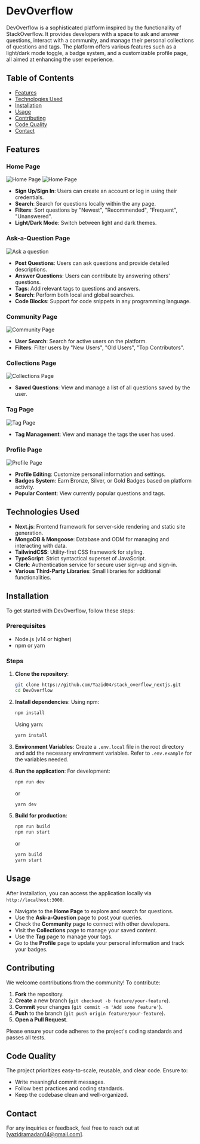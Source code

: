 # DevOverflow

DevOverflow is a sophisticated platform inspired by the functionality of StackOverflow. It provides developers with a space to ask and answer questions, interact with a community, and manage their personal collections of questions and tags. The platform offers various features such as a light/dark mode toggle, a badge system, and a customizable profile page, all aimed at enhancing the user experience.

## Table of Contents

- [Features](#features)
- [Technologies Used](#technologies-used)
- [Installation](#installation)
- [Usage](#usage)
- [Contributing](#contributing)
- [Code Quality](#code-quality)
- [Contact](#contact)

## Features

### Home Page

![Home Page](./constants/screenshots/homepage_dark.png) ![Home Page](./constants/screenshots/homepage_light.png)

- **Sign Up/Sign In**: Users can create an account or log in using their credentials.
- **Search**: Search for questions locally within the any page.
- **Filters**: Sort questions by "Newest", "Recommended", "Frequent", "Unanswered".
- **Light/Dark Mode**: Switch between light and dark themes.

### Ask-a-Question Page

![Ask a question](./constants/screenshots/ask_question_dark.png)

- **Post Questions**: Users can ask questions and provide detailed descriptions.
- **Answer Questions**: Users can contribute by answering others' questions.
- **Tags**: Add relevant tags to questions and answers.
- **Search**: Perform both local and global searches.
- **Code Blocks**: Support for code snippets in any programming language.

### Community Page

![Community Page](./constants/screenshots/community_page_dark.png)

- **User Search**: Search for active users on the platform.
- **Filters**: Filter users by "New Users", "Old Users", "Top Contributors".

### Collections Page

![Collections Page](./constants/screenshots/collections_page_dark.png)

- **Saved Questions**: View and manage a list of all questions saved by the user.

### Tag Page

![Tag Page](./constants/screenshots/tag_page_dark.png)

- **Tag Management**: View and manage the tags the user has used.

### Profile Page

![Profile Page](./constants/screenshots/profile_page_dark.png)

- **Profile Editing**: Customize personal information and settings.
- **Badges System**: Earn Bronze, Silver, or Gold Badges based on platform activity.
- **Popular Content**: View currently popular questions and tags.

## Technologies Used

- **Next.js**: Frontend framework for server-side rendering and static site generation.
- **MongoDB & Mongoose**: Database and ODM for managing and interacting with data.
- **TailwindCSS**: Utility-first CSS framework for styling.
- **TypeScript**: Strict syntactical superset of JavaScript.
- **Clerk**: Authentication service for secure user sign-up and sign-in.
- **Various Third-Party Libraries**: Small libraries for additional functionalities.

## Installation

To get started with DevOverflow, follow these steps:

### Prerequisites

- Node.js (v14 or higher)
- npm or yarn

### Steps

1. **Clone the repository**:

   ```bash
   git clone https://github.com/Yazid04/stack_overflow_nextjs.git
   cd DevOverflow
   ```

2. **Install dependencies**:
   Using npm:

   ```bash
   npm install
   ```

   Using yarn:

   ```bash
   yarn install
   ```

3. **Environment Variables**:
   Create a `.env.local` file in the root directory and add the necessary environment variables. Refer to `.env.example` for the variables needed.

4. **Run the application**:
   For development:

   ```bash
   npm run dev
   ```

   or

   ```bash
   yarn dev
   ```

5. **Build for production**:
   ```bash
   npm run build
   npm run start
   ```
   or
   ```bash
   yarn build
   yarn start
   ```

## Usage

After installation, you can access the application locally via `http://localhost:3000`.

- Navigate to the **Home Page** to explore and search for questions.
- Use the **Ask-a-Question** page to post your queries.
- Check the **Community** page to connect with other developers.
- Visit the **Collections** page to manage your saved content.
- Use the **Tag** page to manage your tags.
- Go to the **Profile** page to update your personal information and track your badges.

## Contributing

We welcome contributions from the community! To contribute:

1. **Fork** the repository.
2. **Create** a new branch (`git checkout -b feature/your-feature`).
3. **Commit** your changes (`git commit -m 'Add some feature'`).
4. **Push** to the branch (`git push origin feature/your-feature`).
5. **Open a Pull Request**.

Please ensure your code adheres to the project's coding standards and passes all tests.

## Code Quality

The project prioritizes easy-to-scale, reusable, and clear code. Ensure to:

- Write meaningful commit messages.
- Follow best practices and coding standards.
- Keep the codebase clean and well-organized.

## Contact

For any inquiries or feedback, feel free to reach out at [yazidramadan04@gmail.com].
